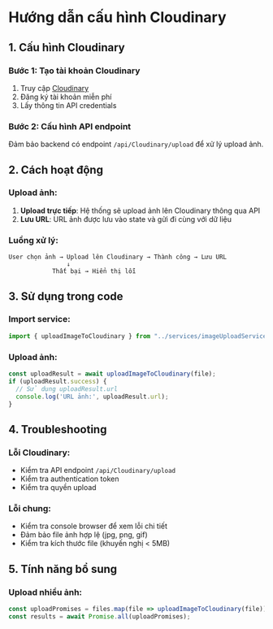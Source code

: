 # Hướng dẫn cấu hình Cloudinary

## 1. Cấu hình Cloudinary

### Bước 1: Tạo tài khoản Cloudinary
1. Truy cập [Cloudinary](https://cloudinary.com/)
2. Đăng ký tài khoản miễn phí
3. Lấy thông tin API credentials

### Bước 2: Cấu hình API endpoint
Đảm bảo backend có endpoint `/api/Cloudinary/upload` để xử lý upload ảnh.

## 2. Cách hoạt động

### Upload ảnh:
1. **Upload trực tiếp**: Hệ thống sẽ upload ảnh lên Cloudinary thông qua API
2. **Lưu URL**: URL ảnh được lưu vào state và gửi đi cùng với dữ liệu

### Luồng xử lý:
```
User chọn ảnh → Upload lên Cloudinary → Thành công → Lưu URL
                ↓
            Thất bại → Hiển thị lỗi
```

## 3. Sử dụng trong code

### Import service:
```javascript
import { uploadImageToCloudinary } from "../services/imageUploadService";
```

### Upload ảnh:
```javascript
const uploadResult = await uploadImageToCloudinary(file);
if (uploadResult.success) {
  // Sử dụng uploadResult.url
  console.log('URL ảnh:', uploadResult.url);
}
```

## 4. Troubleshooting

### Lỗi Cloudinary:
- Kiểm tra API endpoint `/api/Cloudinary/upload`
- Kiểm tra authentication token
- Kiểm tra quyền upload

### Lỗi chung:
- Kiểm tra console browser để xem lỗi chi tiết
- Đảm bảo file ảnh hợp lệ (jpg, png, gif)
- Kiểm tra kích thước file (khuyến nghị < 5MB)

## 5. Tính năng bổ sung

### Upload nhiều ảnh:
```javascript
const uploadPromises = files.map(file => uploadImageToCloudinary(file));
const results = await Promise.all(uploadPromises);
```
